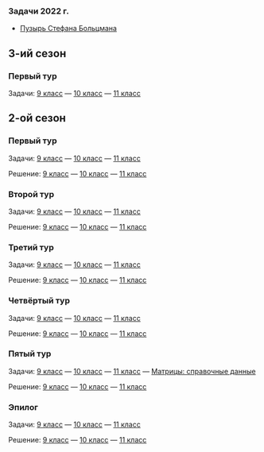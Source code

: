 ### Задачи 2022 г.
- [Пузырь Стефана Больцмана](../lprcup-files/Задача_Пузырь_Стефана_Больцмана.pdf)

## 3-ий сезон
### Первый тур
<a>Задачи: </a>[9 класс](../lprcup-files/9.s03.e01_ru.pdf)<a> — </a>[10 класс](../lprcup-files/10.s03.e01_ru.pdf)<a> — </a>[11 класс](../lprcup-files/11.s03.e01_ru.pdf)

<!-- <a>Решение: </a>[9 класс](../lprcup-files/09.s02.e01_sol_ru.pdf)<a> — </a>[10 класс](../lprcup-files/10.s02.e01_sol_ru.pdf)<a> — </a>[11 класс](../lprcup-files/11.s02.e01_sol_ru.pdf) -->

## 2-ой сезон
### Первый тур
<a>Задачи: </a>[9 класс](../lprcup-files/09.s02.e01_ru.pdf)<a> — </a>[10 класс](../lprcup-files/10.s02.e01_ru.pdf)<a> — </a>[11 класс](../lprcup-files/11.s02.e01_ru.pdf)

<a>Решение: </a>[9 класс](../lprcup-files/09.s02.e01_sol_ru.pdf)<a> — </a>[10 класс](../lprcup-files/10.s02.e01_sol_ru.pdf)<a> — </a>[11 класс](../lprcup-files/11.s02.e01_sol_ru.pdf)

### Второй тур
<a>Задачи: </a>[9 класс](../lprcup-files/09.s02.e02_ru.pdf)<a> — </a>[10 класс](../lprcup-files/10.s02.e02_ru.pdf)<a> — </a>[11 класс](../lprcup-files/11.s02.e02_ru.pdf)

<a>Решение: </a>[9 класс](../lprcup-files/09.s02.e02_sol_ru.pdf)<a> — </a>[10 класс](../lprcup-files/10.s02.e02_sol_ru.pdf)<a> — </a>[11 класс](../lprcup-files/11.s02.e02_sol_ru.pdf)

### Третий тур
<a>Задачи: </a>[9 класс](../lprcup-files/09.s02.e03_ru.pdf)<a> — </a>[10 класс](../lprcup-files/10.s02.e03_ru.pdf)<a> — </a>[11 класс](../lprcup-files/11.s02.e03_ru.pdf)

<a>Решение: </a>[9 класс](../lprcup-files/9.s02.e03_sol_ru.pdf)<a> — </a>[10 класс](../lprcup-files/10.s02.e03_sol_ru.pdf)<a> — </a>[11 класс](../lprcup-files/11.s02.e03_sol_ru.pdf)

### Четвёртый тур
<a>Задачи: </a>[9 класс](../lprcup-files/09.s02.e04_ru.pdf)<a> — </a>[10 класс](../lprcup-files/10.s02.e04_ru.pdf)<a> — </a>[11 класс](../lprcup-files/11.s02.e04_ru.pdf)

<a>Решение: </a>[9 класс](../lprcup-files/9.s02.e04_sol_ru.pdf)<a> — </a>[10 класс](../lprcup-files/10.s02.e04_sol_ru.pdf)<a> — </a>[11 класс](../lprcup-files/11.s02.e04_sol_ru.pdf)

### Пятый тур
<a>Задачи: </a>[9 класс](../lprcup-files/09.s02.e05_ru.pdf)<a> — </a>[10 класс](../lprcup-files/10.s02.e05_ru.pdf)<a> — </a>[11 класс](../lprcup-files/11.s02.e05_ru.pdf)<a> — </a>[Матрицы: справочные данные](../lprcup-files/Matrices.s02.e05_ru.pdf)

<a>Решение: </a>[9 класс](../lprcup-files/9.s02.e05_sol_ru.pdf)<a> — </a>[10 класс](../lprcup-files/10.s02.e05_sol_ru.pdf)<a> — </a>[11 класс](../lprcup-files/11.s02.e05_sol_ru.pdf)

### Эпилог
<a>Задачи: </a>[9 класс](../lprcup-files/9.s02.epilogue_ru.pdf)<a> — </a>[10 класс](../lprcup-files/10.s02.epilogue_ru.pdf)<a> — </a>[11 класс](../lprcup-files/11.s02.epilogue_ru.pdf)

<a>Решение: </a>[9 класс](../lprcup-files/9.s02.epilogue_sol_ru.pdf)<a> — </a>[10 класс](../lprcup-files/10.s02.epilogue_sol_ru.pdf)<a> — </a>[11 класс](../lprcup-files/11.s02.epilogue_sol_ru.pdf)